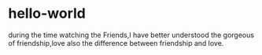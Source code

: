 # hello-world

during the time watching the Friends,I have better understood the gorgeous of friendship,love also the difference between friendship and love.
